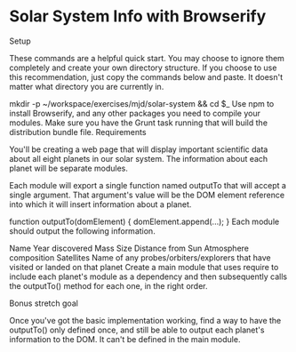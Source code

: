 # Solar System Info with Browserify

Setup

These commands are a helpful quick start. You may choose to ignore them completely and create your own directory structure. If you choose to use this recommendation, just copy the commands below and paste. It doesn't matter what directory you are currently in.

mkdir -p ~/workspace/exercises/mjd/solar-system && cd $_
Use npm to install Browserify, and any other packages you need to compile your modules.
Make sure you have the Grunt task running that will build the distribution bundle file.
Requirements

You'll be creating a web page that will display important scientific data about all eight planets in our solar system. The information about each planet will be separate modules.

Each module will export a single function named outputTo that will accept a single argument. That argument's value will be the DOM element reference into which it will insert information about a planet.

function outputTo(domElement) {
  domElement.append(...);
}
Each module should output the following information.

Name
Year discovered
Mass
Size
Distance from Sun
Atmosphere composition
Satellites
Name of any probes/orbiters/explorers that have visited or landed on that planet
Create a main module that uses require to include each planet's module as a dependency and then subsequently calls the outputTo() method for each one, in the right order.

Bonus stretch goal

Once you've got the basic implementation working, find a way to have the outputTo() only defined once, and still be able to output each planet's information to the DOM. It can't be defined in the main module.
